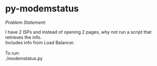 # py-modemstatus
_Problem Statement:_

I have 2 ISPs and instead of opening 2 pages, why not run a script that retrieves the info.\
Includes info from Load Balancer.\
\
To run:\
    ./modemstatus.py